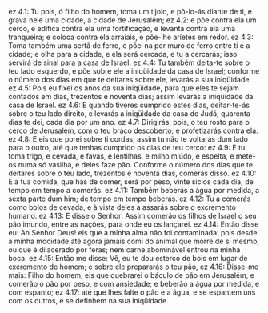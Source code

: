 ez 4.1: Tu pois, ó filho do homem, toma um tijolo, e pô-lo-ás diante de ti, e grava nele uma cidade, a cidade de Jerusalém;
ez 4.2: e põe contra ela um cerco, e edifica contra ela uma fortificação, e levanta contra ela uma tranqueira; e coloca contra ela arraiais, e põe-lhe aríetes em redor.
ez 4.3: Toma também uma sertã de ferro, e põe-na por muro de ferro entre ti e a cidade; e olha para a cidade, e ela será cercada, e tu a cercarás; isso servirá de sinal para a casa de Israel.
ez 4.4: Tu também deita-te sobre o teu lado esquerdo, e põe sobre ele a iniqüidade da casa de Israel; conforme o número dos dias em que te deitares sobre ele, levarás a sua iniqüidade.
ez 4.5: Pois eu fixei os anos da sua iniqüidade, para que eles te sejam contados em dias, trezentos e noventa dias; assim levarás a iniqüidade da casa de Israel.
ez 4.6: E quando tiveres cumprido estes dias, deitar-te-ás sobre o teu lado direito, e levarás a iniqüidade da casa de Judá; quarenta dias te dei, cada dia por um ano.
ez 4.7: Dirigirás, pois, o teu rosto para o cerco de Jerusalém, com o teu braço descoberto; e profetizarás contra ela.
ez 4.8: E eis que porei sobre ti cordas; assim tu não te voltarás dum lado para o outro, até que tenhas cumprido os dias de teu cerco:
ez 4.9: E tu toma trigo, e cevada, e favas, e lentilhas, e milho miúdo, e espelta, e mete-os numa só vasilha, e deles faze pão. Conforme o número dos dias que te deitares sobre o teu lado, trezentos e noventa dias, comerás disso.
ez 4.10: E a tua comida, que hás de comer, será por peso, vinte siclos cada dia; de tempo em tempo a comerás.
ez 4.11: Também beberás a água por medida, a sexta parte dum him; de tempo em tempo beberás.
ez 4.12: Tu a comerás como bolos de cevada, e à vista deles a assarás sobre o excremento humano.
ez 4.13: E disse o Senhor: Assim comerão os filhos de Israel o seu pão imundo, entre as nações, para onde eu os lançarei.
ez 4.14: Então disse eu: Ah Senhor Deus! eis que a minha alma não foi contaminada: pois desde a minha mocidade até agora jamais comi do animal que morre de si mesmo, ou que é dilacerado por feras; nem carne abominável entrou na minha boca.
ez 4.15: Então me disse: Vê, eu te dou esterco de bois em lugar de excremento de homem; e sobre ele prepararás o teu pão,
ez 4.16: Disse-me mais: Filho do homem, eis que quebrarei o báculo de pão em Jerusalém; e comerão o pão por peso, e com ansiedade; e beberão a água por medida, e com espanto;
ez 4.17: até que lhes falte o pão e a água, e se espantem uns com os outros, e se definhem na sua iniqüidade.
